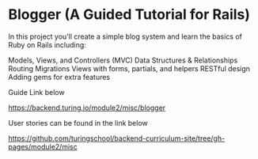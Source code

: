 Blogger (A Guided Tutorial for Rails)
=====================================
In this project you’ll create a simple blog system and learn the basics of Ruby on Rails including:

Models, Views, and Controllers (MVC)
Data Structures & Relationships
Routing
Migrations
Views with forms, partials, and helpers
RESTful design
Adding gems for extra features

Guide Link below

https://backend.turing.io/module2/misc/blogger

User stories can be found in the link below

https://github.com/turingschool/backend-curriculum-site/tree/gh-pages/module2/misc
